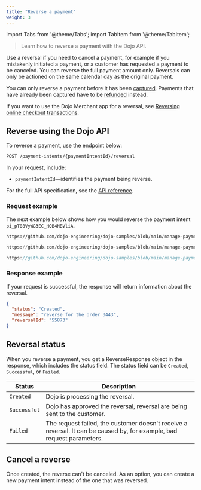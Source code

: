 ```yaml
---
title: "Reverse a payment"
weight: 3
---
```

import Tabs from '@theme/Tabs';
import TabItem from '@theme/TabItem';

>Learn how to reverse a payment with the Dojo API.

Use a reversal if you need to cancel a payment, for example if you mistakenly initiated a payment, or a customer has requested a payment to be canceled. You can reverse the full payment amount only. Reversals can only be actioned on the same calendar day as the original payment.

You can only reverse a payment before it has been [captured](../capture.md). Payments that have already been captured have to be [refunded](refund.md) instead.

If you want to use the Dojo Merchant app for a reversal, see [Reversing online checkout transactions](https://support.dojo.tech/hc/en-gb/articles/4408826217106-Refunding-and-reversing-online-checkout-transactions#h_01FK1T29A54JCYNZ9ZE4HK3G7T).

## Reverse using the Dojo API

To reverse a payment, use the endpoint below:

``` POST /payment-intents/{paymentIntentId}/reversal ```

In your request, include:

* `paymentIntentId`—identifies the payment being reverse.

For the full API specification, see the [API reference](/api#operation/Reversal_Create).

### Request example

The next example below shows how you would reverse the payment intent `pi_pT08VyWG3EC_HQB4NBVliA`.

<Tabs groupId="codeGroup">
  <TabItem value="curl" label="curl" default>

```bash reference
https://github.com/dojo-engineering/dojo-samples/blob/main/manage-payments/curl/reversal.sh
```

  </TabItem>
  <TabItem value="python" label="Python">

```py reference
https://github.com/dojo-engineering/dojo-samples/blob/main/manage-payments/python/reversal.py
```

  </TabItem>
  <TabItem value="C#" label="C#">

```csharp reference
https://github.com/dojo-engineering/dojo-samples/blob/main/manage-payments/cs/reversal.cs
```

  </TabItem>
</Tabs>

### Response example

If your request is successful, the response will return information about the reversal.

```json
{
  "status": "Created",
  "message": "reverse for the order 3443",
  "reversalId": "55873"
}
```

## Reversal status

When you reverse a payment, you get a ReverseResponse object in the response, which includes the status field. The status field can be `Created`, `Successful`, or `Failed`.

| Status | Description |
| ------------- | -----|
| `Created`| Dojo is processing the reversal.|
| `Successful` | Dojo has approved the reversal, reversal are being sent to the customer.|
| `Failed`|  The request failed, the customer doesn't receive a reversal. It can be caused by, for example, bad request parameters.|

## Cancel a reverse

Once created, the reverse can't be canceled. As an option, you can create a new payment intent instead of the one that was reversed.